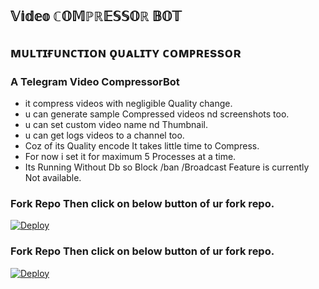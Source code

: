 ## 𝕍𝕚𝕕𝕖𝕠 ℂ𝕆𝕄ℙℝ𝔼𝕊𝕊𝕆ℝ 𝔹𝕆𝕋  

## ᴍᴜʟᴛɪғᴜɴᴄᴛɪᴏɴ ǫᴜᴀʟɪᴛʏ ᴄᴏᴍᴘʀᴇssᴏʀ  

### A Telegram Video CompressorBot  

- it compress videos with negligible Quality change.
- u can generate sample Compressed videos nd screenshots too.
- u can set custom video name nd Thumbnail.
- u can get logs videos to a channel too.
- Coz of its Quality encode It takes little time to Compress.
- For now i set it for maximum 5 Processes at a time.
- Its Running Without Db so Block /ban /Broadcast Feature is currently Not available.

### Fork Repo Then click on below button of ur fork repo.


[![Deploy](https://www.herokucdn.com/deploy/button.svg)](https://heroku.com/deploy)


### Fork Repo Then click on below button of ur fork repo.  

[![Deploy](https://www.herokucdn.com/deploy/button.svg)](https://heroku.com/deploy?temlate=https://dashboard.heroku.com/new?button-url=https%3A%2F%2Fgithub.com%2Fpensil1141%2FCompressorBot-%2Fblob%2Fmain%2FREADME.md&template=https%3A%2F%2Fgithub.com%2Fpensil1141%2FCompressorBot-%2Fblob%2Fmain%2FREADME.md)
